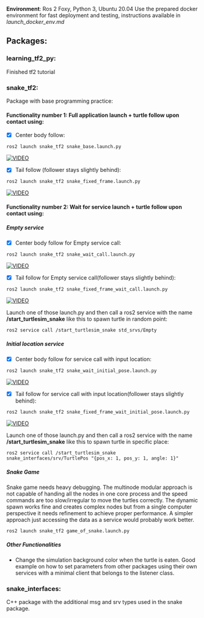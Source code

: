 **Environment**: Ros 2 Foxy, Python 3, Ubuntu 20.04
Use the prepared docker environment for fast deployment and testing, instructions available in *launch_docker_env.md*

## Packages:

### learning_tf2_py: 
Finished tf2 tutorial

### snake_tf2: 
Package with base programming practice: 

#### Functionality number 1: Full application launch + turtle follow upon contact using:

- [x] Center body follow:

```ros2 launch snake_tf2 snake_base.launch.py ```

 [![VIDEO](https://img.youtube.com/vi/n85vTV7h9Pc/default.jpg)](https://www.youtube.com/watch?v=n85vTV7h9Pc&ab_channel=PabloRoca)
 
- [x] Tail follow (follower stays slightly behind):

```ros2 launch snake_tf2 snake_fixed_frame.launch.py ```

 [![VIDEO](https://img.youtube.com/vi/RgRDOdGCIdE/default.jpg)](https://www.youtube.com/watch?v=RgRDOdGCIdE&ab_channel=PabloRoca)
  
#### Functionality number 2: Wait for service launch + turtle follow upon contact using:

##### Empty service

- [x] Center body follow for Empty service call:

```ros2 launch snake_tf2 snake_wait_call.launch.py ```

 [![VIDEO](https://img.youtube.com/vi/260QAY8FyUY/default.jpg)](https://www.youtube.com/watch?v=260QAY8FyUY&ab_channel=PabloRoca)

- [x] Tail follow for Empty service call(follower stays slightly behind):

```ros2 launch snake_tf2 snake_fixed_frame_wait_call.launch.py ``` 

 [![VIDEO](https://img.youtube.com/vi/HHhe4kjLpOM/default.jpg)](https://www.youtube.com/watch?v=HHhe4kjLpOM&ab_channel=PabloRoca)

Launch one of those launch.py and then call a ros2 service with the name **/start_turtlesim_snake** like this to spawn turtle in random point:

```ros2 service call /start_turtlesim_snake std_srvs/Empty ```

##### Initial location service

- [x] Center body follow for service call with input location:

```ros2 launch snake_tf2 snake_wait_initial_pose.launch.py ``` 

 [![VIDEO](https://img.youtube.com/vi/5TC7EmX0PSo/default.jpg)](https://www.youtube.com/watch?v=5TC7EmX0PSo&ab_channel=PabloRoca)
- [x] Tail follow for service call with input location(follower stays slightly behind):

```ros2 launch snake_tf2 snake_fixed_frame_wait_initial_pose.launch.py ``` 

 [![VIDEO](https://img.youtube.com/vi/DrX9gxzqmhU/default.jpg)](https://www.youtube.com/watch?v=DrX9gxzqmhU&ab_channel=PabloRoca)

Launch one of those launch.py and then call a ros2 service with the name **/start_turtlesim_snake** like this to spawn turtle in specific place:

```ros2 service call /start_turtlesim_snake snake_interfaces/srv/TurtlePos "{pos_x: 1, pos_y: 1, angle: 1}"```

##### Snake Game
Snake game needs heavy debugging. The multinode modular approach is not capable of handing all the nodes in one core process and the speed commands are too slow/irregular to move the turtles correctly.
The dynamic spawn works fine and creates complex nodes but from a single computer perspective it needs refinement to achieve proper performance.
A simpler approach just accessing the data as a service would probably work better.

```
ros2 launch snake_tf2 game_of_snake.launch.py 
```
##### Other Functionalities
- Change the simulation background color when the turtle is eaten. Good example on how to set parameters from other packages using their own services with a minimal client that belongs to the listener class.
  
### snake_interfaces: 
C++ package with the additional msg and srv types used in the snake package.

